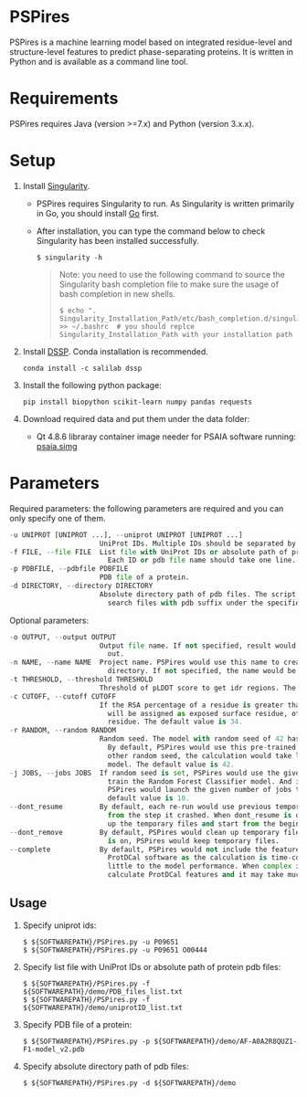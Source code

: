 # PSPires

PSPires is a machine learning model based on integrated residue-level and structure-level features to predict phase-separating proteins. It is written in Python and is available as a command line tool.

# Requirements

PSPires requires Java (version >=7.x) and Python (version 3.x.x).

# Setup

1. Install [Singularity](https://apptainer.org/admin-docs/master/installation.html#).
   
   + PSPires requires Singularity to run. As Singularity is written primarily in Go, you should install [Go](https://go.dev/doc/install) first. 
   
   + After installation, you can type the command below to check Singularity has been installed successfully.
     
     ```shell
     $ singularity -h
     ```
     
     > Note: you need to use the following command to source the Singularity bash completion file to make sure the usage of bash completion in new shells.
     > 
     > ```shell
     > $ echo ". Singularity_Installation_Path/etc/bash_completion.d/singularity" >> ~/.bashrc  # you should replce Singularity_Installation_Path with your installation path
     > ```

2. Install [DSSP](https://github.com/PDB-REDO/dssp). Conda installation is recommended. 
   
   ```
   conda install -c salilab dssp
   ```

3. Install the following python package:
   
   ```
   pip install biopython scikit-learn numpy pandas requests
   ```

4. Download required data and put them under the data folder: 
   
   + Qt 4.8.6 libraray container image needer for PSAIA software running: [psaia.simg](https://compbio-zhanglab.org/release/psaia.simg)

# Parameters

Required parameters: the following parameters are required and you can only specify one of them.

```python
-u UNIPROT [UNIPROT ...], --uniprot UNIPROT [UNIPROT ...]
                      UniProt IDs. Multiple IDs should be separated by space.
-f FILE, --file FILE  List file with UniProt IDs or absolute path of protein pdb files.
                        Each ID or pdb file name should take one line.
-p PDBFILE, --pdbfile PDBFILE
                      PDB file of a protein.
-d DIRECTORY, --directory DIRECTORY
                      Absolute directory path of pdb files. The script will automatically
                        search files with pdb suffix under the specified directory.
```

Optional parameters:

```python
-o OUTPUT, --output OUTPUT
                      Output file name. If not specified, result would be sent to standard
                        out.
-n NAME, --name NAME  Project name. PSPires would use this name to create temporary file
                        directory. If not specified, the name would be PSPires_tmpDir.
-t THRESHOLD, --threshold THRESHOLD
                      Threshold of pLDDT score to get idr regions. The default value is 70.
-c CUTOFF, --cutoff CUTOFF
                      If the RSA percentage of a residue is greater than this cutoff, it
                        will be assigned as exposed surface residue, otherwise as buried
                        residue. The default value is 34.
-r RANDOM, --random RANDOM
                      Random seed. The model with random seed of 42 has been pre-trained.
                        By default, PSPires would use this pre-trained model. If you specify
                        other random seed, the calculation would take longer to train new
                        model. The default value is 42.
-j JOBS, --jobs JOBS  If random seed is set, PSPires would use the given number of jobs to
                        train the Random Forest Classifier model. And if complete mode is on,
                        PSPires would launch the given number of jobs to run ProtDCal. The
                        default value is 10.
--dont_resume         By default, each re-run would use previous temporary files to resume
                        from the step it crashed. When dont_resume is on, PSPires would clean
                        up the temporary files and start from the beginning.
--dont_remove         By default, PSPires would clean up temporary files. When dont_remove
                        is on, PSPires would keep temporary files.
--complete            By default, PSPires would not include the features calculated by
                        ProtDCal software as the calculation is time-consuming and contribute
                        little to the model performance. When complex is on, PSPires would
                        calculate ProtDCal features and it may take much longer time.
```

## Usage

1. Specify uniprot ids:
   
   ```shell
   $ ${SOFTWAREPATH}/PSPires.py -u P09651
   $ ${SOFTWAREPATH}/PSPires.py -u P09651 O00444
   ```

2. Specify list file with UniProt IDs or absolute path of protein pdb files:
   
   ```shell
   $ ${SOFTWAREPATH}/PSPires.py -f ${SOFTWAREPATH}/demo/PDB_files_list.txt
   $ ${SOFTWAREPATH}/PSPires.py -f ${SOFTWAREPATH}/demo/uniprotID_list.txt
   ```

3. Specify PDB file of a protein:
   
   ```shell
   $ ${SOFTWAREPATH}/PSPires.py -p ${SOFTWAREPATH}/demo/AF-A0A2R8QUZ1-F1-model_v2.pdb
   ```

4. Specify absolute directory path of pdb files:
   
   ```shell
   $ ${SOFTWAREPATH}/PSPires.py -d ${SOFTWAREPATH}/demo
   ```

